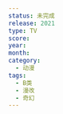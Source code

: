 ```yaml
---
status: 未完成
release: 2021
type: TV
score:
year:
month:
category:
  - 动漫
tags:
  - B类
  - 漫改
  - 奇幻
---
```

